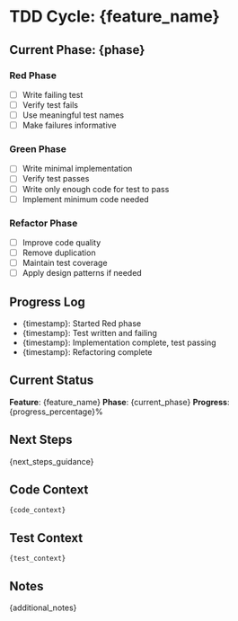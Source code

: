 # TDD Cycle: {feature_name}

## Current Phase: {phase}

### Red Phase

- [ ] Write failing test
- [ ] Verify test fails
- [ ] Use meaningful test names
- [ ] Make failures informative

### Green Phase

- [ ] Write minimal implementation
- [ ] Verify test passes
- [ ] Write only enough code for test to pass
- [ ] Implement minimum code needed

### Refactor Phase

- [ ] Improve code quality
- [ ] Remove duplication
- [ ] Maintain test coverage
- [ ] Apply design patterns if needed

## Progress Log

- {timestamp}: Started Red phase
- {timestamp}: Test written and failing
- {timestamp}: Implementation complete, test passing
- {timestamp}: Refactoring complete

## Current Status

**Feature**: {feature_name}
**Phase**: {current_phase}
**Progress**: {progress_percentage}%

## Next Steps

{next_steps_guidance}

## Code Context

```{language}
{code_context}
```

## Test Context

```{language}
{test_context}
```

## Notes

{additional_notes}


